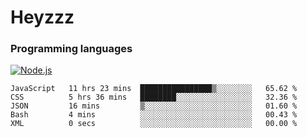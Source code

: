# Heyzzz  

### Programming languages  

[![Node.js](https://img.shields.io/badge/-Node.js-262626?style=for-the-badge)](https://nodejs.org/ru)

<!--START_SECTION:waka-->

```text
JavaScript   11 hrs 23 mins  ████████████████▒░░░░░░░░   65.62 %
CSS          5 hrs 36 mins   ████████░░░░░░░░░░░░░░░░░   32.36 %
JSON         16 mins         ▒░░░░░░░░░░░░░░░░░░░░░░░░   01.60 %
Bash         4 mins          ░░░░░░░░░░░░░░░░░░░░░░░░░   00.43 %
XML          0 secs          ░░░░░░░░░░░░░░░░░░░░░░░░░   00.00 %
```

<!--END_SECTION:waka-->
